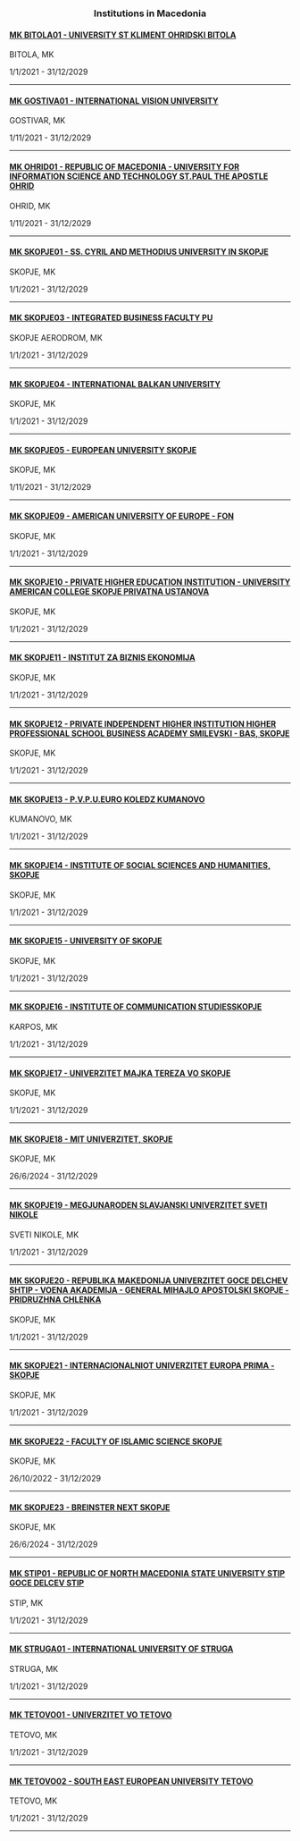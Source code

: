 <h3 align="center">Institutions in Macedonia</h3>

<h4><a href="http://www.uklo.edu.mk" target="_blank">MK BITOLA01 - UNIVERSITY ST KLIMENT OHRIDSKI BITOLA</a></h4>
BITOLA, MK

1/1/2021 - 31/12/2029

---
<h4><a href="//www.vizyon.edu.mk" target="_blank">MK GOSTIVA01 - INTERNATIONAL VISION UNIVERSITY</a></h4>
GOSTIVAR, MK

1/11/2021 - 31/12/2029

---
<h4><a href="//www.uist.edu.mk" target="_blank">MK OHRID01 - REPUBLIC OF MACEDONIA - UNIVERSITY FOR INFORMATION SCIENCE AND TECHNOLOGY ST.PAUL THE APOSTLE OHRID</a></h4>
OHRID, MK

1/11/2021 - 31/12/2029

---
<h4><a href="//www.ukim.edu.mk" target="_blank">MK SKOPJE01 - SS. CYRIL AND METHODIUS UNIVERSITY IN SKOPJE</a></h4>
SKOPJE, MK

1/1/2021 - 31/12/2029

---
<h4><a href="//www.fbe.edu.mk" target="_blank">MK SKOPJE03 - INTEGRATED BUSINESS FACULTY PU</a></h4>
SKOPJE AERODROM, MK

1/1/2021 - 31/12/2029

---
<h4><a href="//www.ibu.edu.mk" target="_blank">MK SKOPJE04 - INTERNATIONAL BALKAN UNIVERSITY</a></h4>
SKOPJE, MK

1/1/2021 - 31/12/2029

---
<h4><a href="//www.eurm.edu.mk" target="_blank">MK SKOPJE05 - EUROPEAN UNIVERSITY SKOPJE</a></h4>
SKOPJE, MK

1/11/2021 - 31/12/2029

---
<h4><a href="//www.fon.edu.mk" target="_blank">MK SKOPJE09 - AMERICAN UNIVERSITY OF EUROPE - FON</a></h4>
SKOPJE, MK

1/1/2021 - 31/12/2029

---
<h4><a href="//www.uacs.edu.mk" target="_blank">MK SKOPJE10 - PRIVATE HIGHER EDUCATION INSTITUTION - UNIVERSITY AMERICAN COLLEGE SKOPJE PRIVATNA USTANOVA</a></h4>
SKOPJE, MK

1/1/2021 - 31/12/2029

---
<h4><a href="//www.ibi.edu.mk" target="_blank">MK SKOPJE11 - INSTITUT ZA BIZNIS EKONOMIJA</a></h4>
SKOPJE, MK

1/1/2021 - 31/12/2029

---
<h4><a href="https://www.bas.edu.mk" target="_blank">MK SKOPJE12 - PRIVATE INDEPENDENT HIGHER INSTITUTION HIGHER PROFESSIONAL SCHOOL BUSINESS ACADEMY SMILEVSKI - BAS, SKOPJE</a></h4>
SKOPJE, MK

1/1/2021 - 31/12/2029

---
<h4><a href="//www.eurocollege.edu.mk" target="_blank">MK SKOPJE13 - P.V.P.U.EURO KOLEDZ KUMANOVO</a></h4>
KUMANOVO, MK

1/1/2021 - 31/12/2029

---
<h4><a href="//www.isshs.edu.mk" target="_blank">MK SKOPJE14 - INSTITUTE OF SOCIAL SCIENCES AND HUMANITIES, SKOPJE</a></h4>
SKOPJE, MK

1/1/2021 - 31/12/2029

---
<h4><a href="//www.utms.edu.mk" target="_blank">MK SKOPJE15 - UNIVERSITY OF SKOPJE</a></h4>
SKOPJE, MK

1/1/2021 - 31/12/2029

---
<h4><a href="//www.iks.edu.mk" target="_blank">MK SKOPJE16 - INSTITUTE OF COMMUNICATION STUDIESSKOPJE</a></h4>
KARPOS, MK

1/1/2021 - 31/12/2029

---
<h4><a href="http://unt.edu.mk/" target="_blank">MK SKOPJE17 - UNIVERZITET MAJKA TEREZA VO SKOPJE</a></h4>
SKOPJE, MK

1/1/2021 - 31/12/2029

---
<h4><a href="//www.mit.edu.mk" target="_blank">MK SKOPJE18 - MIT UNIVERZITET, SKOPJE</a></h4>
SKOPJE, MK

26/6/2024 - 31/12/2029

---
<h4><a href="//www.msu.edu.mk" target="_blank">MK SKOPJE19 - MEGJUNARODEN SLAVJANSKI UNIVERZITET SVETI NIKOLE</a></h4>
SVETI NIKOLE, MK

1/1/2021 - 31/12/2029

---
<h4><a href="http://www.ma.edu.mk/" target="_blank">MK SKOPJE20 - REPUBLIKA MAKEDONIJA UNIVERZITET GOCE DELCHEV SHTIP - VOENA AKADEMIJA - GENERAL MIHAJLO APOSTOLSKI SKOPJE - PRIDRUZHNA CHLENKA</a></h4>
SKOPJE, MK

1/1/2021 - 31/12/2029

---
<h4><a href="//www.europaprima.com" target="_blank">MK SKOPJE21 - INTERNACIONALNIOT UNIVERZITET EUROPA PRIMA - SKOPJE</a></h4>
SKOPJE, MK

1/1/2021 - 31/12/2029

---
<h4><a href="http://www.fshi.edu.mk" target="_blank">MK SKOPJE22 - FACULTY OF ISLAMIC SCIENCE SKOPJE</a></h4>
SKOPJE, MK

26/10/2022 - 31/12/2029

---
<h4><a href="//www.next.edu.mk" target="_blank">MK SKOPJE23 - BREINSTER NEXT SKOPJE</a></h4>
SKOPJE, MK

26/6/2024 - 31/12/2029

---
<h4><a href="//www.ugd.edu.mk" target="_blank">MK STIP01 - REPUBLIC OF NORTH MACEDONIA STATE UNIVERSITY STIP GOCE DELCEV STIP</a></h4>
STIP, MK

1/1/2021 - 31/12/2029

---
<h4><a href="//www.iust.edu.mk" target="_blank">MK STRUGA01 - INTERNATIONAL UNIVERSITY OF STRUGA</a></h4>
STRUGA, MK

1/1/2021 - 31/12/2029

---
<h4><a href="//www.unite.edu.mk" target="_blank">MK TETOVO01 - UNIVERZITET VO TETOVO</a></h4>
TETOVO, MK

1/1/2021 - 31/12/2029

---
<h4><a href="//www.seeu.edu.mk" target="_blank">MK TETOVO02 - SOUTH EAST EUROPEAN UNIVERSITY TETOVO</a></h4>
TETOVO, MK

1/1/2021 - 31/12/2029

---